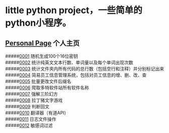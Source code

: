 # little python project，一些简单的python小程序。
## [Personal Page](https://jeffylu.github.io/) 个人主页
#####[0001](0001) 随机生成100个16位密钥    
#####[0002](0002) 统计纯英文文本行数、单词量以及每个单词出现次数    
#####[0003](0003) 统计文件夹内所有代码的总行数（包括空行和注释）并分别标记出来    
#####[0004](0004) 简易员工信息管理系统，包括对员工信息的增、删、改、查    
#####[0005](0005) 批量更改文件后缀名    
#####[0006](0006) 爬取多特软件站所有软件名称    
#####[0007](0007) 强解三阶幻方    
#####[0008](0008) 拉丁猪文字游戏    
#####[0009](0009) 判断回文   
#####[0010](0010) 翻译器（有道API）    
#####[0011](0011) 日志文件操作    
#####[0012](0012) 敏感词过滤    

